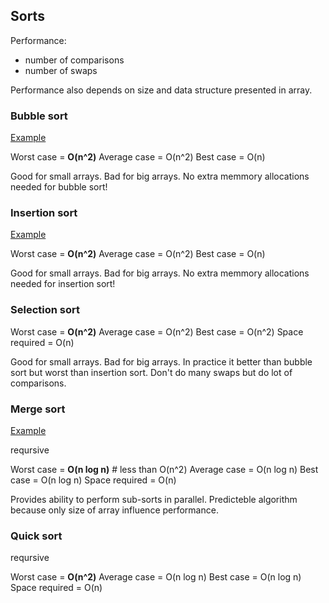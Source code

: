 Sorts
-

Performance:

* number of comparisons
* number of swaps

Performance also depends on size and data structure presented in array.

### Bubble sort

[Example](https://upload.wikimedia.org/wikipedia/commons/c/c8/Bubble-sort-example-300px.gif)

Worst case = **O(n^2)**
Average case = O(n^2)
Best case = O(n)

Good for small arrays. Bad for big arrays.
No extra memmory allocations needed for bubble sort!

### Insertion sort

[Example](https://upload.wikimedia.org/wikipedia/commons/0/0f/Insertion-sort-example-300px.gif)

Worst case = **O(n^2)**
Average case = O(n^2)
Best case = O(n)

Good for small arrays. Bad for big arrays.
No extra memmory allocations needed for insertion sort!

### Selection sort

Worst case = **O(n^2)**
Average case = O(n^2)
Best case = O(n^2)
Space required = O(n)

Good for small arrays. Bad for big arrays.
In practice it better than bubble sort but worst than insertion sort.
Don\'t do many swaps but do lot of comparisons.

### Merge sort

[Example](https://upload.wikimedia.org/wikipedia/commons/c/cc/Merge-sort-example-300px.gif)

reqursive

Worst case = **O(n log n)** # less than O(n^2)
Average case = O(n log n)
Best case = O(n log n)
Space required = O(n)

Provides ability to perform sub-sorts in parallel.
Predicteble algorithm because only size of array influence performance.

### Quick sort

reqursive

Worst case = **O(n^2)**
Average case = O(n log n)
Best case = O(n log n)
Space required = O(n)
